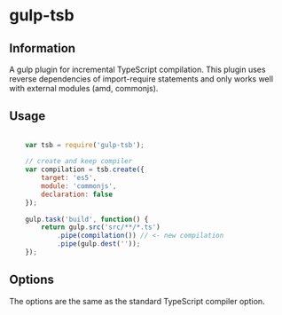 gulp-tsb
===============

## Information

A gulp plugin for incremental TypeScript compilation. This plugin uses reverse dependencies of import-require statements and only works well with external modules (amd, commonjs).

## Usage

```javascript
	
	var tsb = require('gulp-tsb');
	
	// create and keep compiler
	var compilation = tsb.create({
		target: 'es5',
		module: 'commonjs',
		declaration: false
	});
	
	gulp.task('build', function() {
		return gulp.src('src/**/*.ts')
			.pipe(compilation()) // <- new compilation
			.pipe(gulp.dest(''));
	});
```

## Options

The options are the same as the standard TypeScript compiler option.